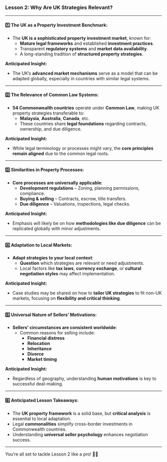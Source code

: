 ### **Lesson 2: Why Are UK Strategies Relevant?**

---

#### **1️⃣ The UK as a Property Investment Benchmark:**

- The **UK is a sophisticated property investment market**, known for:
    - **Mature legal frameworks** and established **investment practices**.
    - Transparent **regulatory systems** and **market data availability**.
    - A long-standing tradition of **structured property strategies**.

**Anticipated Insight:**

- The UK’s **advanced market mechanisms** serve as a model that can be adapted globally, especially in countries with similar legal systems.

---

#### **2️⃣ The Relevance of Common Law Systems:**

- **54 Commonwealth countries** operate under **Common Law**, making UK property strategies transferable to:
    - **Malaysia**, **Australia**, **Canada**, etc.
    - These countries share **legal foundations** regarding contracts, ownership, and due diligence.

**Anticipated Insight:**

- While legal terminology or processes might vary, the **core principles remain aligned** due to the common legal roots.

---

#### **3️⃣ Similarities in Property Processes:**

- **Core processes are universally applicable**:
    - **Development regulations** – Zoning, planning permissions, compliance.
    - **Buying & selling** – Contracts, escrow, title transfers.
    - **Due diligence** – Valuations, inspections, legal checks.

**Anticipated Insight:**

- Emphasis will likely be on how **methodologies like due diligence** can be replicated globally with minor adjustments.

---

#### **4️⃣ Adaptation to Local Markets:**

- **Adapt strategies to your local context**:
    - **Question** which strategies are relevant or need adjustments.
    - Local factors like **tax laws**, **currency exchange**, or **cultural negotiation styles** may affect implementation.

**Anticipated Insight:**

- Case studies may be shared on how to **tailor UK strategies** to fit non-UK markets, focusing on **flexibility and critical thinking**.

---

#### **5️⃣ Universal Nature of Sellers’ Motivations:**

- **Sellers’ circumstances are consistent worldwide**:
    - Common reasons for selling include:
        - **Financial distress**
        - **Relocation**
        - **Inheritance**
        - **Divorce**
        - **Market timing**

**Anticipated Insight:**

- Regardless of geography, understanding **human motivations** is key to successful deal-making.

---

#### **6️⃣ Anticipated Lesson Takeaways:**

- The **UK property framework** is a solid base, but **critical analysis** is essential to local adaptation.
- Legal **commonalities** simplify cross-border investments in Commonwealth countries.
- Understanding **universal seller psychology** enhances negotiation success.

---

You’re all set to tackle Lesson 2 like a pro! 🏡✨
